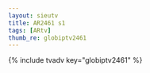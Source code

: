 ```yaml
--- 
layout: sieutv
title: AR2461 s1
tags: [ARtv]
thumb_re: globiptv2461
---
```

{% include tvadv key="globiptv2461" %} 
